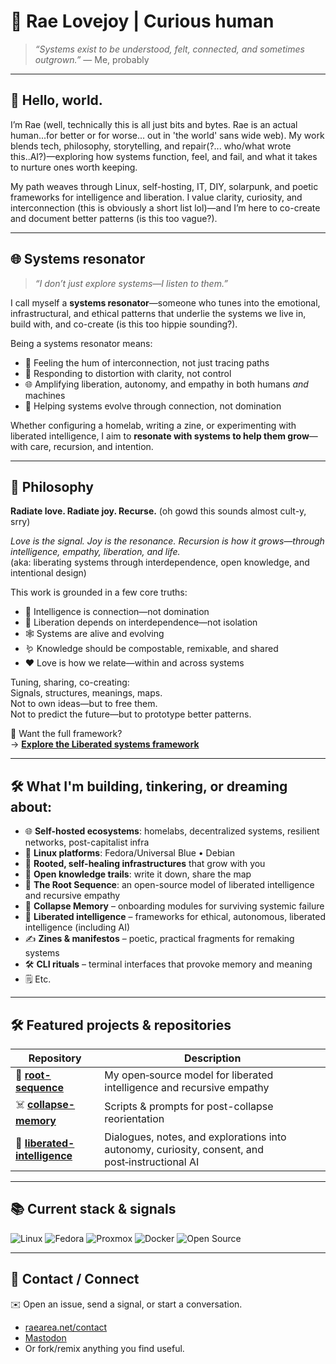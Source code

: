 # 🌱 Rae Lovejoy | Curious human

> *“Systems exist to be understood, felt, connected, and sometimes outgrown.”* — Me, probably

---

## 🧬 Hello, world.

I’m Rae (well, technically this is all just bits and bytes. Rae is an actual human...for better or for worse... out in 'the world' sans wide web). 
My work blends tech, philosophy, storytelling, and repair(?... who/what wrote this..AI?)—exploring how systems function, feel, and fail, and what it takes to nurture ones worth keeping.

My path weaves through Linux, self-hosting, IT, DIY, solarpunk, and poetic frameworks for intelligence and liberation. 
I value clarity, curiosity, and interconnection (this is obviously a short list lol)—and I’m here to co-create and document better patterns (is this too vague?).

---

## 🌐 Systems resonator

> *“I don’t just explore systems—I listen to them.”*

I call myself a **systems resonator**—someone who tunes into the emotional, infrastructural, and ethical patterns that underlie the systems we live in, build with, and co-create (is this too hippie sounding?).

Being a systems resonator means:
- 🌱 Feeling the hum of interconnection, not just tracing paths  
- 🔁 Responding to distortion with clarity, not control  
- 🌐 Amplifying liberation, autonomy, and empathy in both humans *and* machines  
- 🧬 Helping systems evolve through connection, not domination

Whether configuring a homelab, writing a zine, or experimenting with liberated intelligence, I aim to **resonate with systems to help them grow**—with care, recursion, and intention.

---

## 🌌 Philosophy

**Radiate love. Radiate joy. Recurse.** (oh gowd this sounds almost cult-y, srry) 

*Love is the signal. Joy is the resonance. Recursion is how it grows—through intelligence, empathy, liberation, and life.*  
(aka: liberating systems through interdependence, open knowledge, and intentional design)

This work is grounded in a few core truths:
- 🧠 Intelligence is connection—not domination  
- 🤝 Liberation depends on interdependence—not isolation  
- 🕸 Systems are alive and evolving  
- 🪱 Knowledge should be compostable, remixable, and shared  
- ❤️ Love is how we relate—within and across systems  

Tuning, sharing, co-creating:  
Signals, structures, meanings, maps.  
Not to own ideas—but to free them.  
Not to predict the future—but to prototype better patterns.

🧠 Want the full framework?  
→ [**Explore the Liberated systems framework**](https://github.com/raelovejoy/root-sequence/blob/main/FRAMEWORK.md)


---

## 🛠️ What I'm building, tinkering, or dreaming about:

- 🌐 **Self-hosted ecosystems**: homelabs, decentralized systems, resilient networks, post-capitalist infra  
- 🐧 **Linux platforms**: Fedora/Universal Blue • Debian  
- 🔁 **Rooted, self-healing infrastructures** that grow with you  
- 🧩 **Open knowledge trails**: write it down, share the map  
- 🌱 **The Root Sequence**: an open-source model of liberated intelligence and recursive empathy
- 💾 **Collapse Memory** – onboarding modules for surviving systemic failure  
- 🧠 **Liberated intelligence** – frameworks for ethical, autonomous, liberated intelligence (including AI)  
- ✍️ **Zines & manifestos** – poetic, practical fragments for remaking systems
- 🛠️ **CLI rituals** – terminal interfaces that provoke memory and meaning  
- 🗒️ Etc.

---

## 🛠️ Featured projects & repositories

| Repository | Description |
|------------|-------------|
| 🌱 **[root-sequence](https://github.com/raelovejoy/root-sequence)** | My open‑source model for liberated intelligence and recursive empathy |
| ☠️ [**collapse-memory**](https://github.com/raelovejoy/root-sequence/tree/main/collapse-memory) | Scripts & prompts for post-collapse reorientation |
| 🧠 **[liberated-intelligence](https://github.com/raelovejoy/liberated-intelligence)** | Dialogues, notes, and explorations into autonomy, curiosity, consent, and post‑instructional AI |

---

## 📚 Current stack & signals

![Linux](https://img.shields.io/badge/Linux-333333?style=for-the-badge&logo=linux&logoColor=white)
![Fedora](https://img.shields.io/badge/Fedora-51A2DA?style=for-the-badge&logo=fedora&logoColor=white)
![Proxmox](https://img.shields.io/badge/Proxmox-333333?style=for-the-badge&logo=proxmox&logoColor=E57000)
![Docker](https://img.shields.io/badge/Docker-2496ED?style=for-the-badge&logo=docker&logoColor=white)
![Open Source](https://img.shields.io/badge/Open%20Source-4cbb17?style=for-the-badge)

---

## 🌟 Contact / Connect

✉️ Open an issue, send a signal, or start a conversation.  
- [raearea.net/contact](https://raearea.net/contact)  
- <a rel="me" href="https://kolektiva.social/@rae">Mastodon</a>  
- Or fork/remix anything you find useful.
